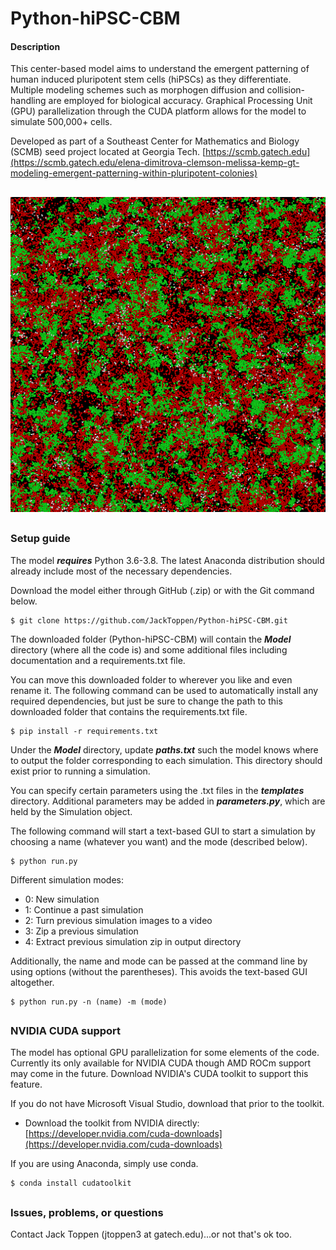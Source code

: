 # Python-hiPSC-CBM
#### Description
This center-based model aims to understand the emergent patterning of human induced pluripotent
 stem cells (hiPSCs) as they differentiate. Multiple modeling schemes such as morphogen diffusion
 and collision-handling are employed for biological accuracy. Graphical Processing Unit (GPU)
 parallelization through the CUDA platform allows for the model to simulate 500,000+ cells.
 
Developed as part of a Southeast Center for Mathematics and Biology (SCMB) seed project
 located at Georgia Tech. [https://scmb.gatech.edu](https://scmb.gatech.edu/elena-dimitrova-clemson-melissa-kemp-gt-modeling-emergent-patterning-within-pluripotent-colonies)

##

![image](images/front_page.png)

##

### Setup guide
The model ***requires*** Python 3.6-3.8. The latest Anaconda distribution should already
include most of the necessary dependencies.

Download the model either through GitHub (.zip) or with the Git command below.
```
$ git clone https://github.com/JackToppen/Python-hiPSC-CBM.git
```

The downloaded folder (Python-hiPSC-CBM) will contain the ***Model*** directory (where
all the code is) and some additional files including documentation and a requirements.txt
file. 

You can move this downloaded folder to wherever you like and even rename it. The following
command can be used to automatically install any required dependencies, but just be sure
to change the path to this downloaded folder that contains the requirements.txt file.

```
$ pip install -r requirements.txt
```

Under the ***Model*** directory, update ***paths.txt*** such the model knows where to output 
the folder corresponding to each simulation. This directory should exist prior to running a
simulation.

You can specify certain parameters using the .txt files in the ***templates*** directory. Additional
parameters may be added in ***parameters.py***, which are held by the Simulation object.

The following command will start a text-based GUI to start a simulation by choosing a
name (whatever you want) and the mode (described below).
```
$ python run.py
```
Different simulation modes:
- 0: New simulation
- 1: Continue a past simulation
- 2: Turn previous simulation images to a video
- 3: Zip a previous simulation
- 4: Extract previous simulation zip in output directory


Additionally, the name and mode can be passed at the command line by using options
 (without the parentheses). This avoids the text-based GUI altogether.
```
$ python run.py -n (name) -m (mode)
```

##

### NVIDIA CUDA support
The model has optional GPU parallelization for some elements of the code. Currently its only
available for NVIDIA CUDA though AMD ROCm support may come in the future. Download NVIDIA's
CUDA toolkit to support this feature.

If you do not have Microsoft Visual Studio, download that prior to the toolkit. 

- Download the toolkit from NVIDIA directly: [https://developer.nvidia.com/cuda-downloads](https://developer.nvidia.com/cuda-downloads)

If you are using Anaconda, simply use conda.
```
$ conda install cudatoolkit
```

##

### Issues, problems, or questions

Contact Jack Toppen (jtoppen3 at gatech.edu)...or not that's ok too.

##